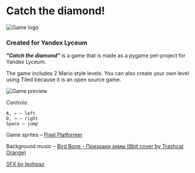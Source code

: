 # Catch the diamond!

![Game logo](https://imgur.com/qXI4WSv.png)

### Created for Yandex Lyceum

***"Catch the diamond"*** is a game that is made as a pygame pet-project for Yandex Lyceum.

The game includes 2 Mario style levels. You can also create your own level using Tiled because it is an open source game.

![Game preview](https://i.imgur.com/B5AcgnC.png)

Controls:

    A, ← – left
    D, → – right
    Space – jump

Game sprites – [Pixel Platformer](https://kenney.nl/assets/pixel-platformer)

Background music – [Bird Bone - Призраки зимы (8bit cover by Trashcat Orange)](https://youtu.be/HqRR5QECV4M?si=-NLpl35icGM--tdz)

[SFX by leohpaz](https://leohpaz.itch.io/minifantasy-dungeon-sfx-pack)
